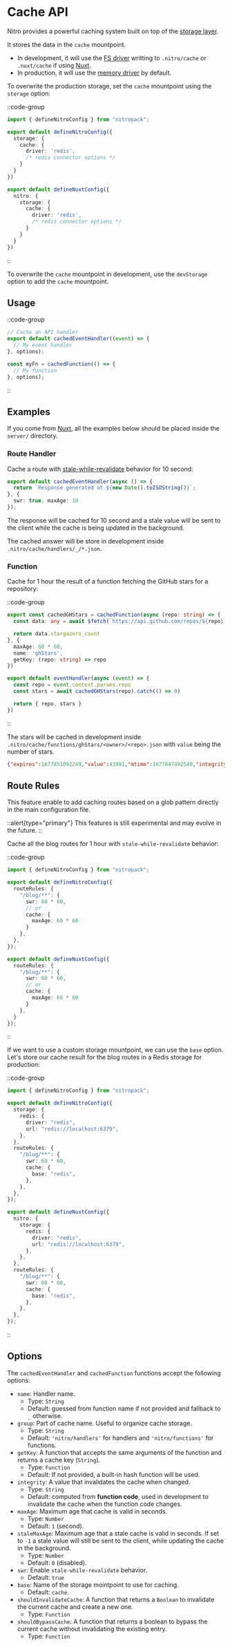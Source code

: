 # Cache API

Nitro provides a powerful caching system built on top of the [storage layer](/guide/introduction/storage).

It stores the data in the `cache` mountpoint.
- In development, it will use the [FS driver](https://unstorage.unjs.io/drivers/fs) writting to `.nitro/cache` or `.nuxt/cache` if using [Nuxt](https://nuxt.com).
- In production, it will use the [memory driver](https://unstorage.unjs.io/drivers/memory) by default.

To overwrite the production storage, set the `cache` mountpoint using the `storage` option:

::code-group
```ts [nitro.config.ts]
import { defineNitroConfig } from "nitropack";

export default defineNitroConfig({
  storage: {
    cache: {
      driver: 'redis',
      /* redis connector options */
    }
  }
})
```
```ts [nuxt.config.ts]
export default defineNuxtConfig({
  nitro: {
    storage: {
      cache: {
        driver: 'redis',
        /* redis connector options */
      }
    }
  }
})
```
::

To overwrite the `cache` mountpoint in development, use the `devStorage` option to add the `cache` mountpoint.

## Usage

::code-group
```ts [Router Handler]
// Cache an API handler
export default cachedEventHandler((event) => {
  // My event handler
}, options);
```
```ts [Function]
const myFn = cachedFunction(() => {
  // My function
}, options);
```
::

## Examples

If you come from [Nuxt](https://nuxt.com), all the examples below should be placed inside the `server/` directory.

### Route Handler

Cache a route with [stale-while-revalidate](https://www.rfc-editor.org/rfc/rfc5861#section-3) behavior for 10 second:

```ts [routes/cached.ts]
export default cachedEventHandler(async () => {
  return `Response generated at ${new Date().toISOString()}`;
}, {
  swr: true, maxAge: 10
});
```

The response will be cached for 10 second and a stale value will be sent to the client while the cache is being updated in the background.

The cached answer will be store in development inside `.nitro/cache/handlers/_/*.json`.

### Function

Cache for 1 hour the result of a function fetching the GitHub stars for a repository:

::code-group
```ts [utils/github.ts]
export const cachedGHStars = cachedFunction(async (repo: string) => {
  const data: any = await $fetch(`https://api.github.com/repos/${repo}`)

  return data.stargazers_count
}, {
  maxAge: 60 * 60,
  name: 'ghStars',
  getKey: (repo: string) => repo
})
```
```ts [api/stars/[...repo].ts]
export default eventHandler(async (event) => {
  const repo = event.context.params.repo
  const stars = await cachedGHStars(repo).catch(() => 0)

  return { repo, stars }
})
```
::

The stars will be cached in development inside `.nitro/cache/functions/ghStars/<owner>/<repo>.json` with `value` being the number of stars.

```json
{"expires":1677851092249,"value":43991,"mtime":1677847492540,"integrity":"ZUHcsxCWEH"}
```


## Route Rules

This feature enable to add caching routes based on a glob pattern directly in the main configuration file.


::alert{type="primary"}
This features is still experimental and may evolve in the future.
::

Cache all the blog routes for 1 hour with `stale-while-revalidate` behavior:

::code-group
```ts [nitro.config.ts]
import { defineNitroConfig } from "nitropack";

export default defineNitroConfig({
  routeRules: {
    "/blog/**": {
      swr: 60 * 60,
      // or
      cache: {
        maxAge: 60 * 60
      }
    },
  },
});
```
```ts [nuxt.config.ts]
export default defineNuxtConfig({
  routeRules: {
    "/blog/**": {
      swr: 60 * 60,
      // or
      cache: {
        maxAge: 60 * 60
      }
    },
  }
});
```
::

If we want to use a custom storage mountpoint, we can use the `base` option. Let's store our cache result for the blog routes in a Redis storage for production:

::code-group
```ts [nitro.config.ts]
import { defineNitroConfig } from "nitropack";

export default defineNitroConfig({
  storage: {
    redis: {
      driver: "redis",
      url: "redis://localhost:6379",
    },
  },
  routeRules: {
    "/blog/**": {
      swr: 60 * 60,
      cache: {
        base: "redis",
      },
    },
  },
});
```
```ts [nuxt.config.ts]
export default defineNuxtConfig({
  nitro: {
    storage: {
      redis: {
        driver: "redis",
        url: "redis://localhost:6379",
      },
    },
  },
  routeRules: {
    "/blog/**": {
      swr: 60 * 60,
      cache: {
        base: "redis",
      },
    },
  },
});
```
::


## Options

The `cachedEventHandler` and `cachedFunction` functions accept the following options:
- `name`: Handler name.
  - Type: `String`
  - Default: guessed from function name if not provided and fallback to `_` otherwise.
- `group`: Part of cache name. Useful to organize cache storage.
  - Type: `String`
  - Default: `'nitro/handlers'` for handlers and `'nitro/functions'` for functions.
- `getKey`: A function that accepts the same arguments of the function and returns a cache key (`String`).
  - Type: `Function`
  - Default: If not provided, a built-in hash function will be used.
- `integrity`: A value that invalidates the cache when changed.
  - Type: `String`
  - Default: computed from **function code**, used in development to invalidate the cache when the function code changes.
- `maxAge`: Maximum age that cache is valid in seconds.
  - Type: `Number`
  - Default: `1` (second).
- `staleMaxAge`: Maximum age that a stale cache is valid in seconds. If set to `-1` a stale value will still be sent to the client, while updating the cache in the background.
  - Type: `Number`
  - Default: `0` (disabled).
- `swr`: Enable `stale-while-revalidate` behavior.
  - Default: `true`
- `base`: Name of the storage mointpoint to use for caching.
  - Default: `cache`.
- `shouldInvalidateCache`: A function that returns a `Boolean` to invalidate the current cache and create a new one.
  - Type: `Function`
- `shouldBypassCache`: A function that returns a boolean to bypass the current cache without invalidating the existing entry.
  - Type: `Function`
